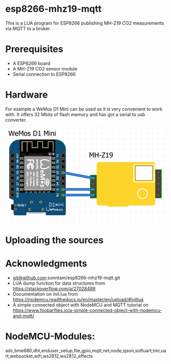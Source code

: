 # esp8266-mhz19-mqtt

This is a LUA program for ESP8266 publishing MH-Z19 CO2 measurements via MQTT to a broker.

# Prerequisites

 - A ESP8266 board
 - A MH-Z19 CO2 sensor module
 - Serial connection to ESP8266

# Hardware 

For example a WeMos D1 Mini can be used as it is very convenient to work with. It offers 32 Mbits of flash memory and has got a
serial to usb converter.

![Wiring diagram](img/wiring.png?raw=true "Wiring diagram")

# Uploading the sources

# Acknowledgments

 - git@github.com:sonntam/esp8266-mhz19-mqtt.git
 - LUA dump function for data structures from https://stackoverflow.com/a/27028488
 - Documentation on init.lua from https://nodemcu.readthedocs.io/en/master/en/upload/#initlua
 - A simple connected object with NodeMCU and MQTT tutorial on https://www.foobarflies.io/a-simple-connected-object-with-nodemcu-and-mqtt/

# NodeMCU-Modules:
adc,bme680,dht,enduser_setup,file,gpio,mqtt,net,node,sjson,softuart,tmr,uart,websocket,wifi,ws2812,ws2812_effects

